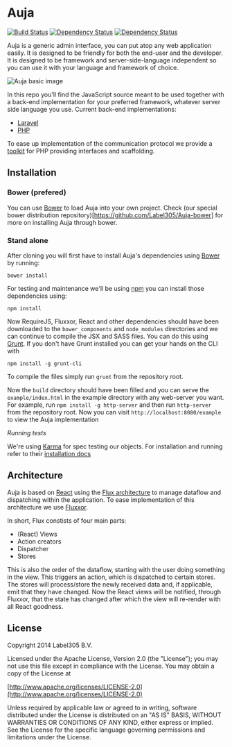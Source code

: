 Auja
=== 

[![Build Status](https://travis-ci.org/Label305/Auja.svg?branch=master)](https://travis-ci.org/Label305/Auja) [![Dependency Status](https://www.versioneye.com/user/projects/546de812810106aec70004b0/badge.svg?style=flat)](https://www.versioneye.com/user/projects/546de812810106aec70004b0) [![Dependency Status](https://www.versioneye.com/user/projects/546de81281010651060004bc/badge.svg?style=flat)](https://www.versioneye.com/user/projects/546de81281010651060004bc)

Auja is a generic admin interface, you can put atop any web application easily. It is designed to be friendly for both the end-user and the developer. It is designed to be framework and server-side-language independent so you can use it with your language and framework of choice.

![Auja basic image](https://label305.github.io/Auja/images/auja-animated.gif)

In this repo you'll find the JavaScript source meant to be used together with a back-end implementation for your 
   preferred framework, whatever server side language you use. Current back-end implementations:
   
   - [Laravel](https://github.com/Label305/Auja-Laravel)
   - [PHP](https://github.com/Label305/Auja-PHP)
   
To ease up implementation of the communication protocol we provide a [toolkit](https://github.com/Label305/Auja-PHP) for PHP providing interfaces and scaffolding.

Installation
---

### Bower (prefered)

You can use [Bower](http://bower.io/) to load Auja into your own project. Check (our special bower distribution repository)[https://github.com/Label305/Auja-bower] for more on installing Auja through bower.

### Stand alone

After cloning you will first have to install Auja's dependencies using [Bower](http://bower.io/) by running:

`bower install`

For testing and maintenance we'll be using [npm](https://www.npmjs.org/) you can install those dependencies using:

`npm install`

Now RequireJS, Fluxxor, React and other dependencies should have been downloaded to the `bower_components` and `node_modules` directories and we can
continue to compile the JSX and SASS files. You can do this using [Grunt](http://gruntjs.com/). If you don't have Grunt
installed you can get your hands on the CLI with

`npm install -g grunt-cli`

To compile the files simply run `grunt` from the repository root.

Now the `build` directory should have been filled and you can serve the `example/index.html` in the example directory with 
any web-server you want. For example, run `npm install -g http-server` and then run `http-server` from the repository root.
Now you can visit `http://localhost:8080/example` to view the Auja implementation

*Running tests*

We're using [Karma](http://karma-runner.github.io/0.12/index.html) for spec testing our objects. For installation
and running refer to their [installation docs](http://karma-runner.github.io/0.12/intro/installation.html)

Architecture
---

Auja is based on [React](http://facebook.github.io/react/index.html) using the [Flux architecture](http://facebook.github.io/react/docs/flux-overview.html) to manage
 dataflow and dispatching within the application. To ease implementation of this architecture we use [Fluxxor](http://fluxxor.com/).
 
In short, Flux constists of four main parts:

- (React) Views
- Action creators
- Dispatcher
- Stores
 
This is also the order of the dataflow, starting with the user doing something in the view. This triggers an action, which is dispatched to certain stores. The stores will process/store the newly received data and, if applicable, emit that they have changed. Now the React views will be notified, through Fluxxor, that the state has changed after which the view will re-render with all React goodness.

License
---------
Copyright 2014 Label305 B.V.

Licensed under the Apache License, Version 2.0 (the "License");
you may not use this file except in compliance with the License.
You may obtain a copy of the License at

[http://www.apache.org/licenses/LICENSE-2.0](http://www.apache.org/licenses/LICENSE-2.0)

Unless required by applicable law or agreed to in writing, software
distributed under the License is distributed on an "AS IS" BASIS,
WITHOUT WARRANTIES OR CONDITIONS OF ANY KIND, either express or implied.
See the License for the specific language governing permissions and
limitations under the License.
